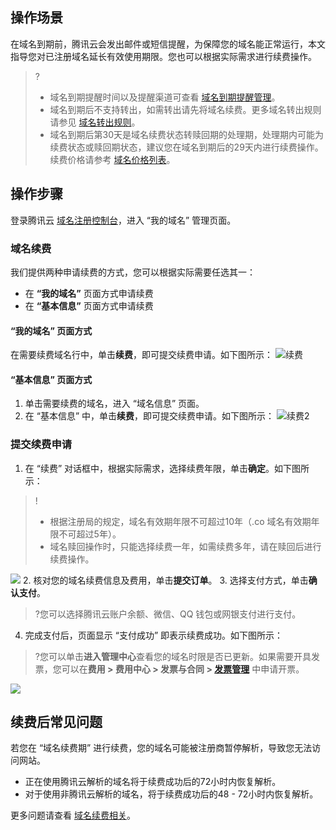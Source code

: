 ## 操作场景

在域名到期前，腾讯云会发出邮件或短信提醒，为保障您的域名能正常运行，本文指导您对已注册域名延长有效使用期限。您也可以根据实际需求进行续费操作。
>?
>- 域名到期提醒时间以及提醒渠道可查看 [域名到期提醒管理](https://cloud.tencent.com/document/product/242/54769)。
>- 域名到期后不支持转出，如需转出请先将域名续费。更多域名转出规则请参见 [域名转出规则](https://cloud.tencent.com/document/product/242/57743)。
>- 域名到期后第30天是域名续费状态转赎回期的处理期，处理期内可能为续费状态或赎回期状态，建议您在域名到期后的29天内进行续费操作。续费价格请参考 [域名价格列表](https://buy.cloud.tencent.com/domain?price=1)。
>

## 操作步骤

登录腾讯云 [域名注册控制台](https://console.cloud.tencent.com/domain/)，进入 “我的域名” 管理页面。

### 域名续费

我们提供两种申请续费的方式，您可以根据实际需要任选其一：
- 在 **“我的域名”** 页面方式申请续费
- 在 **“基本信息”** 页面方式申请续费

#### “我的域名” 页面方式
在需要续费域名行中，单击**续费**，即可提交续费申请。如下图所示：
![续费](https://main.qcloudimg.com/raw/27560686562729544f5611a2a57dafbe.png)

####  “基本信息” 页面方式
1. 单击需要续费的域名，进入 “域名信息” 页面。
2. 在 “基本信息” 中，单击**续费**，即可提交续费申请。如下图所示：
![续费2](https://main.qcloudimg.com/raw/5c1d241258a004948294c5411e82da3a.png)

### 提交续费申请

1. 在 “续费” 对话框中，根据实际需求，选择续费年限，单击**确定**。如下图所示：
>!
>- 根据注册局的规定，域名有效期年限不可超过10年（.co 域名有效期年限不可超过5年）。
>- 域名赎回操作时，只能选择续费一年，如需续费多年，请在赎回后进行续费操作。
>
![](https://main.qcloudimg.com/raw/1a6b75239b73af48c622a9e13860c6ee.png)
2. 核对您的域名续费信息及费用，单击**提交订单**。
3. 选择支付方式，单击**确认支付**。
>?您可以选择腾讯云账户余额、微信、QQ 钱包或网银支付进行支付。
4. 完成支付后，页面显示 “支付成功” 即表示续费成功。如下图所示：
>?您可以单击**进入管理中心**查看您的域名时限是否已更新。如果需要开具发票，您可以在**费用 > 费用中心 > 发票与合同 > [发票管理](https://console.cloud.tencent.com/expense/invoice)** 中申请开票。
>
![](https://main.qcloudimg.com/raw/86afe3cd08a800db2031fc5210c8e9a1.png)

## 续费后常见问题
若您在 “域名续费期” 进行续费，您的域名可能被注册商暂停解析，导致您无法访问网站。
- 正在使用腾讯云解析的域名将于续费成功后的72小时内恢复解析。
- 对于使用非腾讯云解析的域名，将于续费成功后的48 - 72小时内恢复解析。

更多问题请查看 [域名续费相关](https://cloud.tencent.com/document/product/242/3705)。
